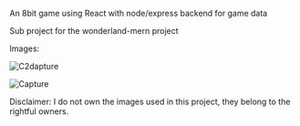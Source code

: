 An 8bit game using React with node/express backend for game data

Sub project for the wonderland-mern project

Images:

![C2dapture](https://github.com/user-attachments/assets/151e7c29-38b0-4151-bdbd-87ce339db08d)

![Capture](https://github.com/user-attachments/assets/acca9a8d-4987-44bf-8a01-3a37be5066a2)

Disclaimer: I do not own the images used in this project, they belong to the rightful owners.
